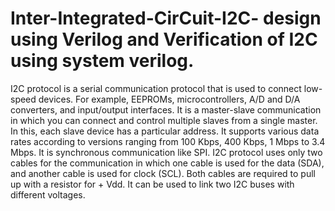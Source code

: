 # Inter-Integrated-CirCuit-I2C- design using Verilog and Verification of I2C using system verilog.
I2C protocol is a serial communication protocol that is used to connect low-speed devices. For example, EEPROMs, microcontrollers, A/D and D/A converters, and input/output interfaces.
It is a master-slave communication in which you can connect and control multiple slaves from a single master. In this, each slave device has a particular address. It supports various data rates according to versions ranging from 100 Kbps, 400 Kbps, 1 Mbps to 3.4 Mbps. It is synchronous communication like SPI.
I2C protocol uses only two cables for the communication in which one cable is used for the data (SDA), and another cable is used for clock (SCL). Both cables are required to pull up with a resistor for + Vdd. It can be used to link two I2C buses with different voltages.
